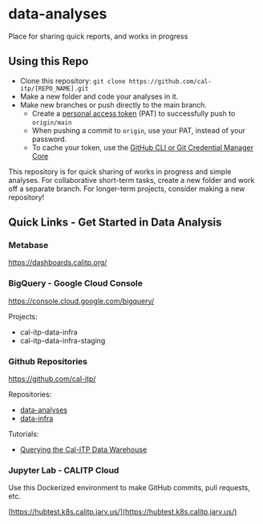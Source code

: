 # data-analyses
Place for sharing quick reports, and works in progress

## Using this Repo

* Clone this repository: `git clone https://github.com/cal-itp/[REPO_NAME].git`
* Make a new folder and code your analyses in it.
* Make new branches or push directly to the main branch.
    * Create a [personal access token](https://docs.github.com/en/authentication/keeping-your-account-and-data-secure/creating-a-personal-access-token) (PAT) to successfully push to `origin/main`
    * When pushing a commit to `origin`, use your PAT, instead of your password.
    * To cache your token, use the [GitHub CLI or Git Credential Manager Core](https://docs.github.com/en/get-started/getting-started-with-git/caching-your-github-credentials-in-git)

This repository is for quick sharing of works in progress and simple analyses. 
For collaborative short-term tasks, create a new folder and work off a separate branch.
For longer-term projects, consider making a new repository!

## Quick Links - Get Started in Data Analysis

### Metabase

https://dashboards.calitp.org/

### BigQuery - Google Cloud Console

https://console.cloud.google.com/bigquery/

Projects:  
* cal-itp-data-infra  
* cal-itp-data-infra-staging

### Github Repositories

https://github.com/cal-itp/

Repositories:  
* [data-analyses](https://github.com/cal-itp/data-analyses)  
* [data-infra](https://github.com/cal-itp/data-infra)

Tutorials:
* [Querying the Cal-ITP Data Warehouse](https://docs.calitp.org/calitp-py/)


### Jupyter Lab - CALITP Cloud

Use this Dockerized environment to make GitHub commits, pull requests, etc.  

[https://hubtest.k8s.calitp.jarv.us/](https://hubtest.k8s.calitp.jarv.us/)
